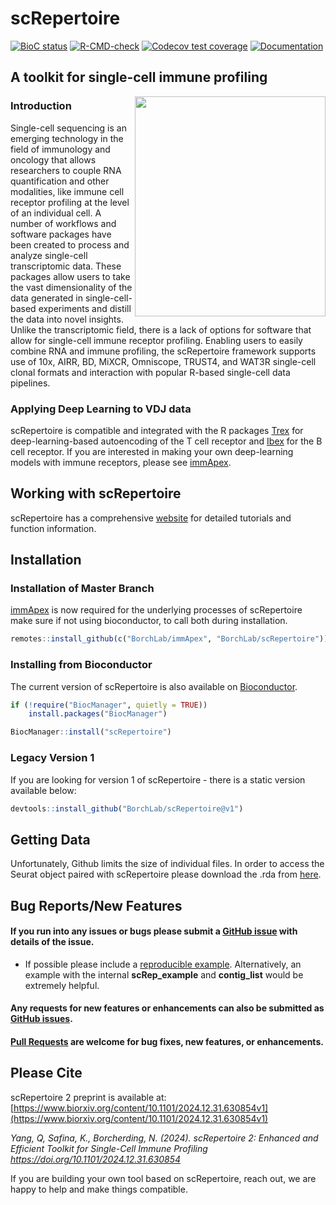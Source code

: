 # scRepertoire
<!-- badges: start -->
[![BioC status](http://www.bioconductor.org/shields/build/release/bioc/scRepertoire.svg)](https://bioconductor.org/checkResults/release/bioc-LATEST/scRepertoire)
[![R-CMD-check](https://github.com/BorchLab/scRepertoire/actions/workflows/R-CMD-check.yaml/badge.svg)](https://github.com/BorchLab/scRepertoire/actions/workflows/R-CMD-check.yaml)
[![Codecov test coverage](https://codecov.io/gh/BorchLab/scRepertoire/branch/master/graph/badge.svg)](https://app.codecov.io/gh/BorchLab/scRepertoire?branch=master)
[![Documentation](https://img.shields.io/badge/docs-stable-blue.svg)](https://www.borch.dev/uploads/screpertoire/)
<!-- badges: end -->

## A toolkit for single-cell immune profiling

<img align="right" src="https://www.borch.dev/uploads/screpertoire/reference/figures/screpertoire_hex.png" width="305" height="352">

### Introduction
Single-cell sequencing is an emerging technology in the field of immunology and oncology that allows researchers to couple RNA quantification and other modalities, like immune cell receptor profiling at the level of an individual cell. A number of workflows and software packages have been created to process and analyze single-cell transcriptomic data. These packages allow users to take the vast dimensionality of the data generated in single-cell-based experiments and distill the data into novel insights. Unlike the transcriptomic field, there is a lack of options for software that allow for single-cell immune receptor profiling. Enabling users to easily combine RNA and immune profiling, the scRepertoire framework supports use of 10x, AIRR, BD, MiXCR, Omniscope, TRUST4, and WAT3R single-cell clonal formats and interaction with popular R-based single-cell data pipelines. 

### Applying Deep Learning to VDJ data
scRepertoire is compatible and integrated with the R packages [Trex](https://github.com/BorchLab/Trex) for deep-learning-based autoencoding of the T cell receptor and [Ibex](https://github.com/BorchLab/Ibex) for the B cell receptor. If you are interested in making your own deep-learning models with immune receptors, please see [immApex](https://github.com/BorchLab/immApex).

## Working with scRepertoire

scRepertoire has a comprehensive [website](https://www.borch.dev/uploads/screpertoire/) for detailed tutorials and function information.

## Installation

### Installation of Master Branch
[immApex](https://github.com/BorchLab/immApex) is now required for the underlying processes of scRepertoire make sure if not using bioconductor, to call both during installation.

```R
remotes::install_github(c("BorchLab/immApex", "BorchLab/scRepertoire"))
```

### Installing from Bioconductor
The current version of scRepertoire is also available on [Bioconductor](https://www.bioconductor.org/packages/release/bioc/html/scRepertoire.html).

```R
if (!require("BiocManager", quietly = TRUE))
    install.packages("BiocManager")

BiocManager::install("scRepertoire")
```

### Legacy Version 1
If you are looking for version 1 of scRepertoire - there is a static version available below:

```R
devtools::install_github("BorchLab/scRepertoire@v1")
```

## Getting Data

Unfortunately, Github limits the size of individual files. In order to access the Seurat object paired with scRepertoire please download the .rda from [here](https://drive.google.com/file/d/1_YuRraDyg8UgF3oasjF0-jgPnwox-B24/view?usp=share_link).

## Bug Reports/New Features

#### If you run into any issues or bugs please submit a [GitHub issue](https://github.com/BorchLab/scRepertoire/issues) with details of the issue.

- If possible please include a [reproducible example](https://reprex.tidyverse.org/). 
Alternatively, an example with the internal **scRep_example** and **contig_list** would 
be extremely helpful.

#### Any requests for new features or enhancements can also be submitted as [GitHub issues](https://github.com/BorchLab/scRepertoire/issues).

#### [Pull Requests](https://github.com/BorchLab/scRepertoire/pulls) are welcome for bug fixes, new features, or enhancements.

## Please Cite
scRepertoire 2 preprint is available at: [https://www.biorxiv.org/content/10.1101/2024.12.31.630854v1](https://www.biorxiv.org/content/10.1101/2024.12.31.630854v1)

*Yang, Q, Safina, K., Borcherding, N. (2024). scRepertoire 2: Enhanced and Efficient Toolkit for Single-Cell Immune Profiling https://doi.org/10.1101/2024.12.31.630854*

If you are building your own tool based on scRepertoire, reach out, we are happy to help and make things compatible.
